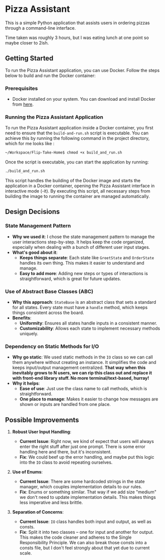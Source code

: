 # Pizza Assistant

This is a simple Python application that assists users in ordering pizzas through a command-line interface.

Time taken was roughly 3 hours, but I was eating lunch at one point so maybe closer to 2ish.
 
## Getting Started

To run the Pizza Assistant application, you can use Docker. Follow the steps below to build and run the Docker container:

### Prerequisites

- Docker installed on your system. You can download and install Docker from [here](https://www.docker.com/get-started).

### Running the Pizza Assistant Application

To run the Pizza Assistant application inside a Docker container, you first need to ensure that the `build-and-run.sh` script is executable. You can achieve this by running the following command in the project directory, which for me looks like :

```bash
~/Workspace/Flip-Take-Home$ chmod +x build_and_run.sh
```

Once the script is executable, you can start the application by running:

```bash
./build_and_run.sh
```
This script handles the building of the Docker image and starts the application in a Docker container, opening the Pizza Assistant interface in interactive mode (-it). By executing this script, all necessary steps from building the image to running the container are managed automatically.

## Design Decisions

### State Management Pattern
- **Why we used it**: I chose the state management pattern to manage the user interactions step-by-step. It helps keep the code organized, especially when dealing with a bunch of different user input stages.
- **What's good about it**:
  - **Keeps things separate**: Each state like `GreetState` and `OrderState` handles its own thing. This makes it easier to understand and manage.
  - **Easy to add more**: Adding new steps or types of interactions is straightforward, which is great for future updates.

### Use of Abstract Base Classes (ABC)
- **Why this approach**: `StateBase` is an abstract class that sets a standard for all states. Every state must have a `handle` method, which keeps things consistent across the board.
- **Benefits**:
  - **Uniformity**: Ensures all states handle inputs in a consistent manner.
  - **Customizability**: Allows each state to implement necessary methods uniquely.

### Dependency on Static Methods for I/O
- **Why go static**: We used static methods in the `IO` class so we can call them anywhere without creating an instance. It simplifies the code and keeps input/output management centralized. **That way when this inevitably grows to N users, we can rip this class out and replace it with front-end library stuff. No more terminal/text-based, hurray!**
- **Why it helps**:
  - **Ease of use**: Just use the class name to call methods, which is straightforward.
  - **One place to manage**: Makes it easier to change how messages are shown or inputs are handled from one place.


## Possible Improvements

1. **Robust User Input Handling**:
   - **Current Issue**: Right now, we kind of expect that users will always enter the right stuff after just one prompt. There is some error handling here and there, but it's inconsistent.
   - **Fix**: We could beef up the error handling, and maybe put this logic into the `IO` class to avoid repeating ourselves.

2. **Use of Enums**:
   - **Current Issue**: There are some hardcoded strings in the state manager, which couples implementation details to our rules. 
   - **Fix**: Enums or something similar. That way if we add size "medium" we don't need to update implementation details. This makes things less imperative and less brittle.

3. **Separation of Concerns**:
   - **Current Issue**: `IO` class handles both input and output, as well as consts.
   - **Fix**: Split it into two classes – one for input and another for output. This makes the code cleaner and adheres to the Single Responsibility Principle. We can also break those consts into a consts file, but I don't feel strongly about that yet due to current scale.
